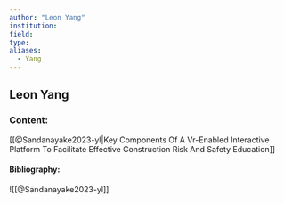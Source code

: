 ```yaml
---
author: "Leon Yang"
institution:
field:
type:
aliases:
  - Yang
---
```


## Leon Yang

### Content:
[[@Sandanayake2023-yl|Key Components Of A Vr-Enabled Interactive Platform To Facilitate Effective Construction Risk And Safety Education]]

#### Bibliography:

![[@Sandanayake2023-yl]]